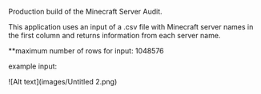 Production build of the Minecraft Server Audit.

This application uses an input of a .csv file with Minecraft server names in the first column and returns information from each server name.

\*\*maximum number of rows for input: 1048576

example input:

![Alt text](images/Untitled 2.png)
